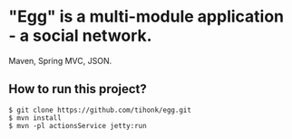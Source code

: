 # "Egg" is a multi-module application - a social network.
Maven, Spring MVC, JSON.

## How to run this project?
```
$ git clone https://github.com/tihonk/egg.git
$ mvn install
$ mvn -pl actionsService jetty:run
```
